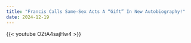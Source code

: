 ```yaml
---
title: "Francis Calls Same-Sex Acts A “Gift” In New Autobiography!"
date: 2024-12-19
---
```


{{< youtube OZtA4sajHw4 >}}
